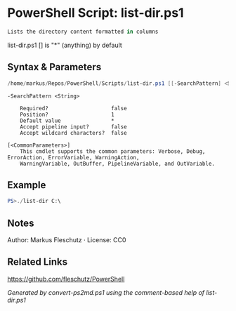 # PowerShell Script: list-dir.ps1
```powershell
Lists the directory content formatted in columns
```

list-dir.ps1 [<SearchPattern>]
<SearchPattern> is "*" (anything) by default

## Syntax & Parameters
```powershell
/home/markus/Repos/PowerShell/Scripts/list-dir.ps1 [[-SearchPattern] <String>] [<CommonParameters>]
```

```
-SearchPattern <String>
    
    Required?                    false
    Position?                    1
    Default value                *
    Accept pipeline input?       false
    Accept wildcard characters?  false
```

```
[<CommonParameters>]
    This cmdlet supports the common parameters: Verbose, Debug, ErrorAction, ErrorVariable, WarningAction, 
    WarningVariable, OutBuffer, PipelineVariable, and OutVariable.
```

## Example
```powershell
PS>./list-dir C:\
```


## Notes
Author: Markus Fleschutz · License: CC0

## Related Links
https://github.com/fleschutz/PowerShell

*Generated by convert-ps2md.ps1 using the comment-based help of list-dir.ps1*
